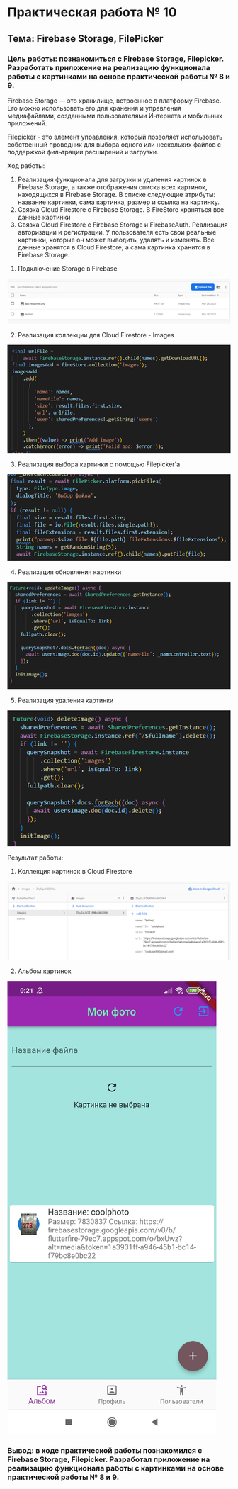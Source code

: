 # Практическая работа № 10
## Тема: Firebase Storage, FilePicker
### Цель работы: познакомиться с Firebase Storage, Filepicker. Разработать приложение на реализацию функционала работы с картинками на основе практической работы № 8 и 9.

Firebase Storage — это хранилище, встроенное в платформу Firebase. Его можно использовать его для хранения и управления медиафайлами, созданными пользователями Интернета и мобильных приложений.

Filepicker - это элемент управления, который позволяет использовать собственный проводник для выбора одного или нескольких файлов с поддержкой фильтрации расширений и загрузки.

Ход работы:
1.	Реализация функционала для загрузки и удаления картинок в Firebase Storage, а также отображения списка всех картинок, находящихся в Firebase Storage. В списке следующие атрибуты: название картинки, сама картинка, размер и ссылка на картинку.
2.	Связка Cloud Firestore с Firebase Storage. В FireStore храняться все данные картинки
3.	Связка Cloud Firestore с Firebase Storage и FirebaseAuth. Реализация авторизации и регистрации. У пользователя есть свои реальные картинки, которые он может выводить, удалять и изменять. Все данные хранятся в Cloud Firestore, а сама картинка хранится в Firebase Storage.

1) Подключение Storage в Firebase

![image](https://github.com/ShubinAleksey/FlutterPracticeNumber1/blob/flutter_practice10/images/PR9%2610Storage.png)

2) Реализация коллекции для Cloud Firestore - Images

![image](https://github.com/ShubinAleksey/FlutterPracticeNumber1/blob/flutter_practice10/images/PR9%2610ImageCollection.png)

3) Реализация выбора картинки с помощью Filepicker'а

![image](https://github.com/ShubinAleksey/FlutterPracticeNumber1/blob/flutter_practice10/images/PR9%2610ChooseFile.png)

4) Реализация обновления картинки

![image](https://github.com/ShubinAleksey/FlutterPracticeNumber1/blob/flutter_practice10/images/PR9%2610UpdateImage.png)

5) Реализация удаления картинки

![image](https://github.com/ShubinAleksey/FlutterPracticeNumber1/blob/flutter_practice10/images/PR9%2610DeleteImage.png)

Результат работы:

1) Коллекция картинок в Cloud Firestore 

![image](https://github.com/ShubinAleksey/FlutterPracticeNumber1/blob/flutter_practice10/images/PR9%2610CollectionImagesUI.png)

2) Альбом картинок

![image](https://github.com/ShubinAleksey/FlutterPracticeNumber1/blob/flutter_practice10/images/PR9%2610AlbumUI.jpg)

### Вывод: в ходе практической работы познакомился с Firebase Storage, Filepicker. Разработал приложение на реализацию функционала работы с картинками на основе практической работы № 8 и 9.